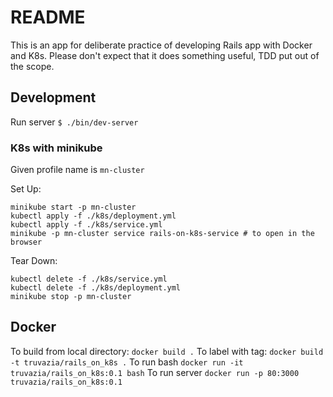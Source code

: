 # README

This is an app for deliberate practice of developing Rails app with Docker and K8s. Please don't expect that it does
something useful, TDD put out of the scope.

## Development

Run server `$ ./bin/dev-server`

### K8s with minikube

Given profile name is `mn-cluster`

Set Up: 

```
minikube start -p mn-cluster
kubectl apply -f ./k8s/deployment.yml
kubectl apply -f ./k8s/service.yml
minikube -p mn-cluster service rails-on-k8s-service # to open in the browser
```

Tear Down:

```
kubectl delete -f ./k8s/service.yml
kubectl delete -f ./k8s/deployment.yml
minikube stop -p mn-cluster
```

## Docker

To build from local directory: `docker build .`
To label with tag: `docker build -t truvazia/rails_on_k8s .`
To run bash `docker run -it truvazia/rails_on_k8s:0.1 bash`
To run server `docker run -p 80:3000 truvazia/rails_on_k8s:0.1`
